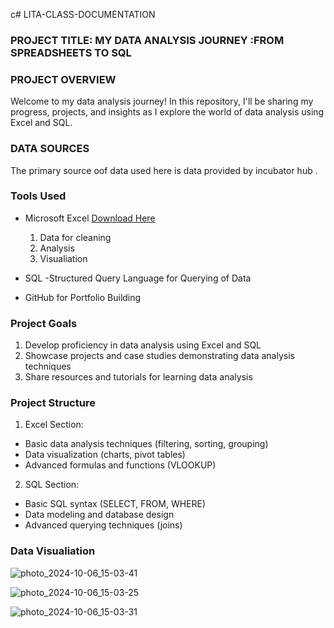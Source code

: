 c# LITA-CLASS-DOCUMENTATION

### PROJECT TITLE: MY DATA ANALYSIS JOURNEY :FROM SPREADSHEETS TO SQL

### PROJECT OVERVIEW
Welcome to my data analysis journey! In this repository, I'll be sharing my progress, projects, and insights as I explore the world of data analysis using Excel and SQL.

### DATA SOURCES
The primary source oof data used here is data provided by incubator hub .

### Tools Used
- Microsoft Excel [Download Here](https://www.microsoft.com) 
   1. Data for cleaning
   2. Analysis
   3.   Visualiation
- SQL -Structured Query Language for Querying of Data
 
- GitHub for Portfolio Building

 ### Project Goals
1. Develop proficiency in data analysis using Excel and SQL
2. Showcase projects and case studies demonstrating data analysis techniques
3. Share resources and tutorials for learning data analysis

### Project Structure 
1. Excel Section:
- Basic data analysis techniques (filtering, sorting, grouping)
- Data visualization (charts, pivot tables)
- Advanced formulas and functions (VLOOKUP)
2. SQL Section:
- Basic SQL syntax (SELECT, FROM, WHERE)
- Data modeling and database design
- Advanced querying techniques (joins)

### Data Visualiation
![photo_2024-10-06_15-03-41](https://github.com/user-attachments/assets/47142151-9e12-4139-a6bc-e890f3067435)

![photo_2024-10-06_15-03-25](https://github.com/user-attachments/assets/7310efac-ebb0-4311-85fa-b1719dec52cc)

![photo_2024-10-06_15-03-31](https://github.com/user-attachments/assets/64abf22d-a8e6-44a8-ab50-a579b4679faa)


 
